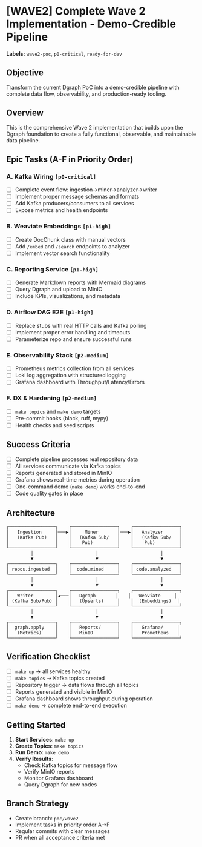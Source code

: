 # [WAVE2] Complete Wave 2 Implementation - Demo-Credible Pipeline

**Labels:** `wave2-poc`, `p0-critical`, `ready-for-dev`

## Objective
Transform the current Dgraph PoC into a demo-credible pipeline with complete data flow, observability, and production-ready tooling.

## Overview
This is the comprehensive Wave 2 implementation that builds upon the Dgraph foundation to create a fully functional, observable, and maintainable data pipeline.

## Epic Tasks (A-F in Priority Order)

### A. Kafka Wiring `[p0-critical]`
- [ ] Complete event flow: ingestion→miner→analyzer→writer
- [ ] Implement proper message schemas and formats
- [ ] Add Kafka producers/consumers to all services
- [ ] Expose metrics and health endpoints

### B. Weaviate Embeddings `[p1-high]`
- [ ] Create DocChunk class with manual vectors
- [ ] Add `/embed` and `/search` endpoints to analyzer
- [ ] Implement vector search functionality

### C. Reporting Service `[p1-high]`
- [ ] Generate Markdown reports with Mermaid diagrams
- [ ] Query Dgraph and upload to MinIO
- [ ] Include KPIs, visualizations, and metadata

### D. Airflow DAG E2E `[p1-high]`
- [ ] Replace stubs with real HTTP calls and Kafka polling
- [ ] Implement proper error handling and timeouts
- [ ] Parameterize repo and ensure successful runs

### E. Observability Stack `[p2-medium]`
- [ ] Prometheus metrics collection from all services
- [ ] Loki log aggregation with structured logging
- [ ] Grafana dashboard with Throughput/Latency/Errors

### F. DX & Hardening `[p2-medium]`
- [ ] `make topics` and `make demo` targets
- [ ] Pre-commit hooks (black, ruff, mypy)
- [ ] Health checks and seed scripts

## Success Criteria

- [ ] Complete pipeline processes real repository data
- [ ] All services communicate via Kafka topics
- [ ] Reports generated and stored in MinIO
- [ ] Grafana shows real-time metrics during operation
- [ ] One-command demo (`make demo`) works end-to-end
- [ ] Code quality gates in place

## Architecture
```
┌─────────────────┐    ┌─────────────────┐    ┌─────────────────┐
│   Ingestion     │───▶│     Miner       │───▶│   Analyzer      │
│   (Kafka Pub)   │    │   (Kafka Sub/   │    │   (Kafka Sub/   │
│                 │    │    Pub)         │    │    Pub)         │
└─────────────────┘    └─────────────────┘    └─────────────────┘
         │                       │                       │
         ▼                       ▼                       ▼
┌─────────────────┐    ┌─────────────────┐    ┌─────────────────┐
│ repos.ingested  │    │  code.mined     │    │ code.analyzed   │
└─────────────────┘    └─────────────────┘    └─────────────────┘
         │                       │                       │
         ▼                       ▼                       ▼
┌─────────────────┐    ┌─────────────────┐    ┌─────────────────┐
│   Writer        │◀───│   Dgraph       │    │   Weaviate     │
│ (Kafka Sub/Pub) │    │   (Upserts)     │    │  (Embeddings)  │
└─────────────────┘    └─────────────────┘    └─────────────────┘
         │                       │                       │
         ▼                       ▼                       ▼
┌─────────────────┐    ┌─────────────────┐    ┌─────────────────┐
│  graph.apply    │    │   Reports/      │    │   Grafana/     │
│   (Metrics)     │    │   MinIO         │    │   Prometheus   │
└─────────────────┘    └─────────────────┘    └─────────────────┘
```

## Verification Checklist

- [ ] `make up` → all services healthy
- [ ] `make topics` → Kafka topics created
- [ ] Repository trigger → data flows through all topics
- [ ] Reports generated and visible in MinIO
- [ ] Grafana dashboard shows throughput during operation
- [ ] `make demo` → complete end-to-end execution

## Getting Started

1. **Start Services**: `make up`
2. **Create Topics**: `make topics`
3. **Run Demo**: `make demo`
4. **Verify Results**:
   - Check Kafka topics for message flow
   - Verify MinIO reports
   - Monitor Grafana dashboard
   - Query Dgraph for new nodes

## Branch Strategy
- Create branch: `poc/wave2`
- Implement tasks in priority order A→F
- Regular commits with clear messages
- PR when all acceptance criteria met